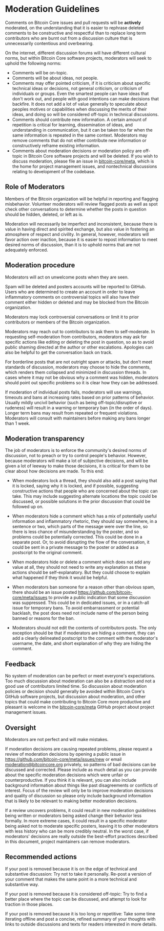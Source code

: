 # Moderation Guidelines

Comments on Bitcoin Core issues and pull requests will be **actively** moderated, on the understanding that it is easier to rephrase deleted comments to be constructive and respectful than to replace long term contributors who are burnt out from a discussion culture that is unnecessarily contentious and overbearing.

On the internet, different discussion forums will have different cultural norms, but within Bitcoin Core software projects, moderators will seek to uphold the following norms:

- Comments will be on-topic.
- Comments will be about ideas, not people.
- Comments may offer pointed criticism, if it is criticism about specific technical ideas or decisions, not general criticism, or criticism of individuals or groups. Even the smartest people can have ideas that don't work out, and people with good intentions can make decisions that backfire. It does not add a lot of value generally to speculate about peoples motives or capabilities when discussing the merits of their ideas, and doing so will be considered off-topic in technical discussions.
- Comments should contribute new information. A certain amount of repetition is critical for learning, dissemination of ideas, and understanding in communication, but it can be taken too far when the same information is repeated in the same context. Moderators may remove comments that do not either contribute new information or constructively reframe existing information.
- Comments about moderation decisions or moderation policy are off-topic in Bitcoin Core software projects and will be deleted. If you wish to discuss moderation, please file an issue in [bitcoin-core/meta](https://github.com/bitcoin-core/meta/issues/new), which is the home for project management issues, and nontechnical discussions relating to development of the codebase.

## Role of Moderators

Members of the Bitcoin organization will be helpful in reporting and flagging misbehavior. Volunteer moderators will review flagged posts as well as spot check other conversations to determine whether the posts in question should be hidden, deleted, or left as is.

Moderation will necessarily be imperfect and inconsistent, because there is value in having direct and spirited exchange, but also value in fostering an atmosphere of respect and civility. In general, however, moderators will favor action over inaction, because it is easier to repost information to meet desired norms of discussion, than it is to uphold norms that are not adequately enforced.

## Moderation procedure

Moderators will act on unwelcome posts when they are seen.

Spam will be deleted and posters accounts will be reported to GitHub. Users who are determined to create an account in order to leave inflammatory comments on controversial topics will also have their comment either hidden or deleted and may be blocked from the Bitcoin organization.

Moderators may lock controversial conversations or limit it to prior contributors or members of the Bitcoin organization.

Moderators may reach out to contributors to ask them to self-moderate. In requesting self-moderation from contributors, moderators may ask for specific actions like editing or deleting the post in question, so as to avoid public shaming directed at the author or other escalations. Apologies can also be helpful to get the conversation back on track.

For borderline posts that are not outright spam or attacks, but don't meet standards of discussion, moderators may choose to hide the comments, which renders them collapsed and minimized in discussion threads. In cases where it may not be obvious why a comment was hidden, moderators should point out specific problems so it is clear how they can be addressed.

If moderation of individual posts fails, moderators will use warnings, timeouts and bans at increasing rates based on prior patterns of behavior. Usually mildly uncivil behavior (such as being off-topic/disruptive or rudeness) will result in a warning or temporary ban (in the order of days). Longer term bans may result from repeated or frequent violations. Moderators will consult with maintainers before making any bans longer than 1 week.

## Moderation transparency

The job of moderators is to enforce the community's desired norms of discussion, not to preach or try to control people's behavior. However, because moderators will make a lot of subjective decisions, and will be given a lot of leeway to make those decisions, it is critical for them to be clear about how decisions are made. To this end:

- When moderators lock a thread, they should also add a post saying that it is locked, saying why it is locked, and if possible, suggesting constructive actions that people who are concerned about the topic can take. This may include suggesting alternate locations the topic could be discussed, or possible solutions in the prior discussion that could be followed up on.

- When moderators hide a comment which has a mix of potentially useful information and inflammatory rhetoric, they should say somewhere, in a sentence or two, which parts of the message were over the line, so there is less chance of misunderstanding by the poster, and so problems could be potentially corrected. This could be done in a separate post. Or, to avoid disrupting the flow of the conversation, it could be sent in a private message to the poster or added as a postscript to the original comment.

- When moderators hide or delete a comment which does not add any value at all, they should not need to write any explanation as these actions should be self-explanatory. But they could choose to explain what happened if they think it would be helpful.

- When moderators ban someone for a reason other than obvious spam, there should be an issue posted https://github.com/bitcoin-core/meta/issues to provide a public indication that some discussion was suppressed. This could be in dedicated issues, or in a catch-all issue for temporary bans. To avoid embarrassment or potential backlash, the post does need not include name of the person being banned or reasons for the ban.

- Moderators should not edit the contents of contributors posts. The only exception should be that if moderators are hiding a comment, they can add a clearly delineated postscript to the comment with the moderator's username, the date, and short explanation of why they are hiding the comment.

## Feedback

No system of moderation can be perfect or meet everyone's expectations. Too much discussion about moderation can also be a distraction and not a good use of contributors limited time. So discussion about moderation policies or decision should generally be avoided within Bitcoin Core's GitHub software projects, but discussion about moderation, and other topics that could make contributing to Bitcoin Core more productive and pleasant is welcome in the [bitcoin-core/meta](https://github.com/bitcoin-core/meta) GitHub project about project management issues.

## Oversight

Moderators are not perfect and will make mistakes.

If moderation decisions are causing repeated problems, please request a review of moderation decisions by opening a public issue in https://github.com/bitcoin-core/meta/issues/new or email moderation@bitcoincore.org privately, so patterns of bad decisions can be discussed and corrected. Please include as much detail as you can provide about the specific moderation decisions which were unfair or counterproductive. If you think it is relevant, you can also include background information about things like past disagreements or conflicts of interest. Focus of the review will only be to improve moderation decisions and quality of discussion so please only include background information that is likely to be relevant to making better moderation decisions.

If a review uncovers problems, it could result in new moderation guidelines being written or moderators being asked change their behavior less formally. In more extreme cases, it could result in a specific moderator being asked not to moderate specific posters, leaving it to other moderators with less history who can be more credibly neutral. In the worst case, if moderators' decisions are really outside the best-effort practices described in this document, project maintainers can remove moderators.

## Recommended actions

If your post is removed because it is on the edge of technical and substantive discussion: Try not to take it personally. Re-post a version of your comment that makes the same point in a more technical and substantive way.

If your post is removed because it is considered off-topic: Try to find a better place where the topic can be discussed, and attempt to look for traction in those places.

If your post is removed because it is too long or repetitive: Take some time iterating offline and post a concise, refined summary of your thoughts with links to outside discussions and texts for readers interested in more details.
